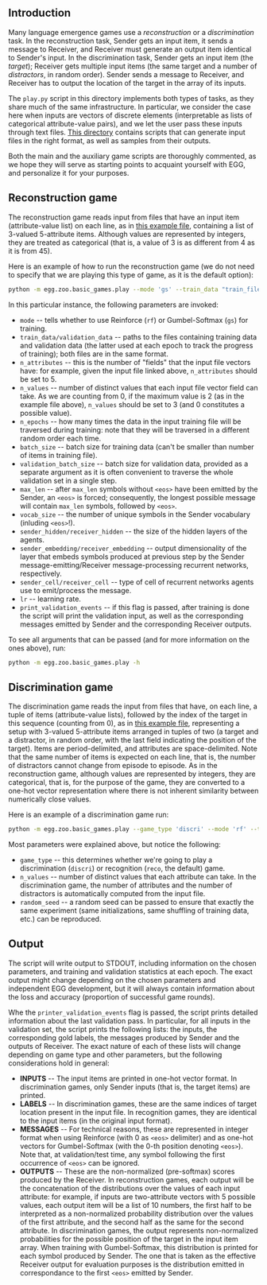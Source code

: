 ## Introduction

Many language emergence games use a *reconstruction* or a *discrimination* task. In the reconstruction task, Sender gets an input item, it sends a message to Receiver, and Receiver must generate an output item identical to Sender's input. In the discrimination task, Sender gets an input item (the *target*); Receiver gets multiple input items (the same target and a number of *distractors*, in random order). Sender sends a message to Receiver, and Receiver has to output the location of the target in the array of its inputs.

The `play.py` script in this directory implements both types of tasks, as they share much of the same infrastructure. In particular, we consider the case here when inputs are vectors of discrete elements (interpretable as lists of categorical attribute-value pairs), and we let the user pass these inputs through text files. [This directory](https://github.com/mbaroni/EGG/tree/basic_games/egg/zoo/basic_games/data_generation_scripts) contains scripts that can generate input files in the right format, as well as samples from their outputs.

Both the main and the auxiliary game scripts are thoroughly commented, as we hope they will serve as starting points to acquaint yourself with EGG, and personalize it for your purposes.

## Reconstruction game

The reconstruction game reads input from files that have an input item (attribute-value list) on each line, as in [this example file](https://github.com/mbaroni/EGG/blob/basic_games/egg/zoo/basic_games/data_generation_scripts/example_reconstruction_input.txt), containing a list of 3-valued 5-attribute items. Although values are represented by integers, they are treated as categorical (that is, a value of 3 is as different from 4 as it is from 45).

Here is an example of how to run the reconstruction game (we do not need to specify that we are playing this type of game, as it is the default option):

```bash
python -m egg.zoo.basic_games.play --mode 'gs' --train_data "train_file.txt" --validation_data "valid_file.txt" --n_attributes 2 --n_values 10 --n_epochs 50 --batch_size 512 --validation_batch_size 1000 --max_len 4 --vocab_size 100 --sender_hidden 256 --receiver_hidden 512 --sender_embedding 5 --receiver_embedding 30 --receiver_cell "gru" --sender_cell "gru" --lr 0.01 --print_validation_events
```

In this particular instance, the following parameters are invoked:
 * `mode` -- tells whether to use Reinforce (`rf`) or Gumbel-Softmax (`gs`) for training.
 * `train_data/validation_data` -- paths to the files containing training data and validation data (the latter used at each epoch to track the progress of training); both files are in the same format.
 * `n_attributes` -- this is the number of "fields" that the input file vectors have: for example, given the input file linked above, `n_attributes` should be set to 5.
 * `n_values` -- number of distinct values that each input file vector field can take. As we are counting from 0, if the maximum value is 2 (as in the example file above), `n_values` should be set to 3 (and 0 constitutes a possible value).
 * `n_epochs` -- how many times the data in the input training file will be traversed during training: note that they will be traversed in a different random order each time.
 * `batch_size` -- batch size for training data (can't be smaller than number of items in training file).
 * `validation_batch_size` -- batch size for validation data, provided as a separate argument as it is often convenient to traverse the whole validation set in a single step.
 * `max_len` -- after `max_len` symbols without `<eos>` have been emitted by the Sender, an `<eos>` is forced; consequently, the longest possible message will contain `max_len` symbols, followed by `<eos>`.
 * `vocab_size` -- the number of unique symbols in the Sender vocabulary (inluding `<eos>`!).
 * `sender_hidden/receiver_hidden` -- the size of the hidden layers of the agents.
 * `sender_embedding/receiver_embedding` -- output dimensionality of the layer that embeds symbols produced at previous step by the Sender message-emitting/Receiver message-processing recurrent networks, respectively.
 * `sender_cell/receiver_cell` -- type of cell of recurrent networks agents use to emit/process the message.
 * `lr` -- learning rate.
 * `print_validation_events` -- if this flag is passed, after training is done the script will print the validation input, as well as the corresponding messages emitted by Sender and the corresponding Receiver outputs.
 
 To see all arguments that can be passed (and for more information on the ones above), run:
 
 ```bash
python -m egg.zoo.basic_games.play -h
```

## Discrimination game

The discrimination game reads the input from files that have, on each line, a tuple of items (attribute-value lists), followed by the index of the target in this sequence (counting from 0), as in [this example file](https://github.com/mbaroni/EGG/blob/basic_games/egg/zoo/basic_games/data_generation_scripts/example_discriminative_input.txt), representing a setup with 3-valued 5-attribute items arranged in tuples of two (a target and a distractor, in random order, with the last field indicating the position of the target). Items are period-delimited, and attributes are space-delimited. Note that the same number of items is expected on each line, that is, the number of distractors cannot change from episode to episode. As in the reconstruction game, although values are represented by integers, they are categorical, that is, for the purpose of the game, they are converted to a one-hot vector representation where there is not inherent similarity between numerically close values.

Here is an example of a discrimination game run:

```bash
python -m egg.zoo.basic_games.play --game_type 'discri' --mode 'rf' --train_data "discri_train_file.txt" --validation_data "discri_valid_file.txt" --n_values 10 --n_epochs 50 --batch_size 512 --validation_batch_size 10 --max_len 4 --vocab_size 100 --sender_hidden 256 --receiver_hidden 512 --sender_embedding 5 --receiver_embedding 30 --lr 0.01 --receiver_cell "gru" --sender_cell "gru" --random_seed 111 --print_validation_events
```

Most parameters were explained above, but notice the following:
 * `game_type` -- this determines whether we're going to play a discrimination (`discri`) or recognition (`reco`, the default) game.
 * `n_values` -- number of distinct values that each attribute can take. In the discrimination game, the number of attributes and the number of distractors is automatically computed from the input file.
 * `random_seed` -- a random seed can be passed to ensure that exactly the same experiment (same initializations, same shuffling of training data, etc.) can be reproduced.
 
## Output

The script will write output to STDOUT, including information on the chosen parameters, and training and validation statistics at each epoch. The exact output might change depending on the chosen parameters and independent EGG development, but it will always contain information about the loss and accuracy (proportion of successful game rounds).

Whe the `printer_validation_events` flag is passed, the script prints detailed information about the last validation pass. In particular, for all inputs in the validation set, the script prints the following lists: the inputs, the corresponding gold labels, the messages produced by Sender and the outputs of Receiver. The exact nature of each of these lists will change depending on game type and other parameters, but the following considerations hold in general:
* **INPUTS** -- The input items are printed in one-hot vector format. In discrimination games, only Sender inputs (that is, the target items) are printed.
* **LABELS** -- In discrimination games, these are the same indices of target location present in the input file. In recognition games, they are identical to the input items (in the original input format).
* **MESSAGES** -- For technical reasons, these are represented in integer format when using Reinforce (with 0 as `<eos>` delimiter) and as one-hot vectors for Gumbel-Softmax (with the 0-th position denoting `<eos>`). Note that, at validation/test time, any symbol following the first occurrence of `<eos>` can be ignored.
* **OUTPUTS** -- These are the non-normalized (pre-softmax) scores produced by the Receiver. In reconstruction games, each output will be the concatenation of the distributions over the values of each input attribute: for example, if inputs are two-attribute vectors with 5 possible values, each output item will be a list of 10 numbers, the first half to be interpreted as a non-normalized probability distribution over the values of the first attribute, and the second half as the same for the second attribute. In discrimination games, the output represents non-normalized probabilities for the possible position of the target in the input item array. When training with Gumbel-Softmax, this distribution is printed for each symbol produced by Sender. The one that is taken as the effective Receiver output for evaluation purposes is the distribution emitted in correspondance to the first `<eos>` emitted by Sender.
 
